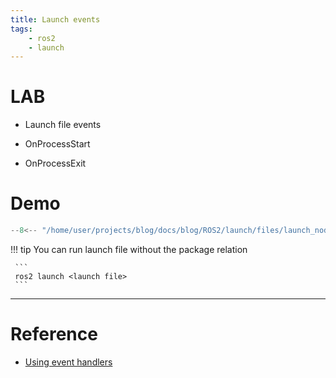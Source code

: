 ```yaml
---
title: Launch events
tags:
    - ros2
    - launch
---
```

# LAB
- Launch file events

- OnProcessStart
- OnProcessExit

# Demo
```python title="launch_node_event.launch.py"
--8<-- "/home/user/projects/blog/docs/blog/ROS2/launch/files/launch_node_event.launch.py"
```

!!! tip
     You can run launch file without the package relation

     ```
     ros2 launch <launch file>
     ```


---

# Reference
- [Using event handlers](https://docs.ros.org/en/humble/Tutorials/Intermediate/Launch/Using-Event-Handlers.html#event-handlers-example-launch-file)
